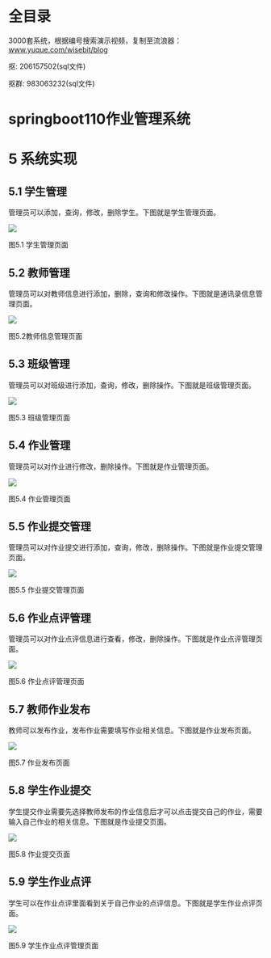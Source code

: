 # 全目录

3000套系统，根据编号搜索演示视频，复制至流浪器：www.yuque.com/wisebit/blog


<p>抠: 206157502(sql文件)</p>
<p>抠群: 983063232(sql文件)</p>


# springboot110作业管理系统
# 5 系统实现
## 5.1 学生管理
管理员可以添加，查询，修改，删除学生。下图就是学生管理页面。

![](/md/blog.010.png)

图5.1 学生管理页面
## 5.2 教师管理
管理员可以对教师信息进行添加，删除，查询和修改操作。下图就是通讯录信息管理页面。

![](/md/blog.011.png)

图5.2教师信息管理页面
## 5.3 班级管理
管理员可以对班级进行添加，查询，修改，删除操作。下图就是班级管理页面。

![](/md/blog.012.png)

图5.3 班级管理页面
## 5.4 作业管理
管理员可以对作业进行修改，删除操作。下图就是作业管理页面。

![](/md/blog.013.png)

图5.4 作业管理页面
## 5.5 作业提交管理
管理员可以对作业提交进行添加，查询，修改，删除操作。下图就是作业提交管理页面。

![](/md/blog.014.png)

图5.5 作业提交管理页面

## 5.6 作业点评管理
管理员可以对作业点评信息进行查看，修改，删除操作。下图就是作业点评管理页面。

![](/md/blog.015.png)

图5.6 作业点评管理页面

## 5.7 教师作业发布
教师可以发布作业，发布作业需要填写作业相关信息。下图就是作业发布页面。

![](/md/blog.016.png)

图5.7 作业发布页面

## 5.8 学生作业提交
学生提交作业需要先选择教师发布的作业信息后才可以点击提交自己的作业，需要输入自己作业的相关信息。下图就是作业提交页面。

![](/md/blog.017.png)

图5.8 作业提交页面

## 5.9 学生作业点评
学生可以在作业点评里面看到关于自己作业的点评信息。下图就是学生作业点评页面。

![](/md/blog.018.png)

图5.9 学生作业点评管理页面







